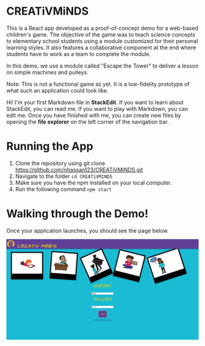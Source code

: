 # CREATiVMiNDS
This is a React app developed as a proof-of-concept demo for a web-based children's game. The objective of the game was to teach science concepts to elementary school students using a module customized for their personal learning styles. It also features a collaborative component at the end where students have to work as a team to complete the module. 

In this demo, we use a module called "Escape the Tower" to deliver a lesson on simple machines and pulleys.

Note: This is not a functional game as yet. It is a low-fidelity prototype of what such an application could look like. 

Hi! I'm your first Markdown file in **StackEdit**. If you want to learn about StackEdit, you can read me. If you want to play with Markdown, you can edit me. Once you have finished with me, you can create new files by opening the **file explorer** on the left corner of the navigation bar.


# Running the App
1. Clone the repository using git clone https://github.com/nhassan123/CREATiVMiNDS.git
2. Navigate to the folder `cd CREATiVMINDS`
3. Make sure you have the npm installed on your local computer. 
4. Run the following command `npm start`

# Walking through the Demo!
Once your application launches, you should see the page below. 

![enter image description here](https://github.com/nhassan123/CREATiVMiNDS/blob/master/Images/ScreenUI_01.png)

